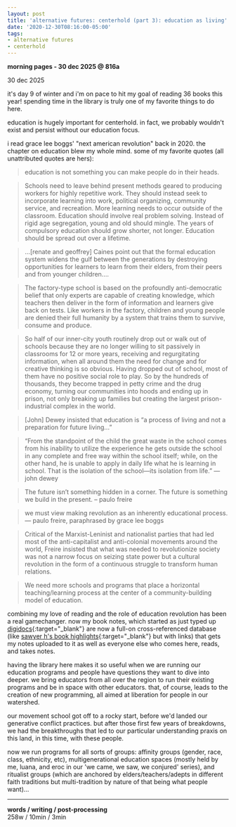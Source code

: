 ```yaml
---
layout: post
title: 'alternative futures: centerhold (part 3): education as living'
date: '2020-12-30T08:16:00-05:00'
tags:
- alternative futures
- centerhold
--- 
```


**morning pages - 30 dec 2025 @ 816a**

30 dec 2025

it's day 9 of winter and i'm on pace to hit my goal of reading 36 books this year! spending time in the library is truly one of my favorite things to do here. 

education is hugely important for centerhold. in fact, we probably wouldn't exist and persist without our education focus. 

i read grace lee boggs' "next american revolution" back in 2020. the chapter on education blew my whole mind. some of my favorite quotes (all unattributed quotes are hers): 

> education is not something you can make people do in their heads. 

> Schools need to leave behind present methods geared to producing workers for highly repetitive work. They should instead seek to incorporate learning into work, political organizing, community service, and recreation. More learning needs to occur outside of the classroom. Education should involve real problem solving. Instead of rigid age segregation, young and old should mingle. The years of compulsory education should grow shorter, not longer. Education should be spread out over a lifetime.  

> ...[renate and geoffrey] Caines point out that the formal education system widens the gulf between the generations by destroying opportunities for learners to learn from their elders, from their peers and from younger children....

> The factory-type school is based on the profoundly anti-democratic belief that only experts are capable of creating knowledge, which teachers then deliver in the form of information and learners give back on tests. Like workers in the factory, children and young people are denied their full humanity by a system that trains them to survive, consume and produce.

> So half of our inner-city youth routinely drop out or walk out of schools because they are no longer willing to sit passively in classrooms for 12 or more years, receiving and regurgitating information, when all around them the need for change and for creative thinking is so obvious. Having dropped out of school, most of them have no positive social role to play. So by the hundreds of thousands, they become trapped in petty crime and the drug economy, turning our communities into hoods and ending up in prison, not only breaking up families but creating the largest prison-industrial complex in the world.

> [John] Dewey insisted that education is “a process of living and not a preparation for future living...”

> “From the standpoint of the child the great waste in the school comes from his inability to utilize the experience he gets outside the school in any complete and free way within the school itself; while, on the other hand, he is unable to apply in daily life what he is learning in school. That is the isolation of the school—its isolation from life.” — john dewey

> The future isn’t something hidden in a corner. The future is something we build in the present. – paulo freire

> we must view making revolution as an inherently educational process. — paulo freire, paraphrased by grace lee boggs

> Critical of the Marxist-Leninist and nationalist parties that had led most of the anti-capitalist and anti-colonial movements around the world, Freire insisted that what was needed to revolutionize society was not a narrow focus on seizing state power but a cultural revolution in the form of a continuous struggle to transform human relations.

> We need more schools and programs that place a horizontal teaching/learning process at the center of a community-building model of education. 

> 

combining my love of reading and the role of education revolution has been a real gamechanger. now my book notes, which started as just typed up [digidocs](http://lqb2.co/highlights){:target="_blank"} are now a full-on cross-referenced database (like [sawyer h's book highlights](https://highlights.sawyerh.com){:target="_blank"} but with links) that gets my notes uploaded to it as well as everyone else who comes here, reads, and takes notes.

having the library here makes it so useful when we are running our education programs and people have questions they want to dive into deeper. we bring educators from all over the region to run their existing programs and be in space with other educators. that, of course, leads to the creation of new programming, all aimed at liberation for people in our watershed. 

our movement school got off to a rocky start, before we'd landed our generative conflict practices. but after those first few years of breakdowns, we had the breakthroughs that led to our particular understanding praxis on this land, in this time, with these people. 

now we run programs for all sorts of groups: affinity groups (gender, race, class, ethnicity, etc), multigenerational education spaces (mostly held by me, luana, and eroc in our 'we came, we saw, we conjured' series), and ritualist groups (which are anchored by elders/teachers/adepts in different faith traditions but multi-tradition by nature of that being what people want)...

---


<!-- hyperlink bank -->


<!-- &#042; = asterisk -->
<!-- &#039; = single quote '-->

**words / writing / post-processing**  
258w / 10min / 3min 